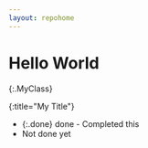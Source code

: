 ```yaml
---
layout: repohome
---
```

# Hello World
{:.MyClass}

{:title="My Title"}

* {:.done} done - Completed this
* Not done yet
